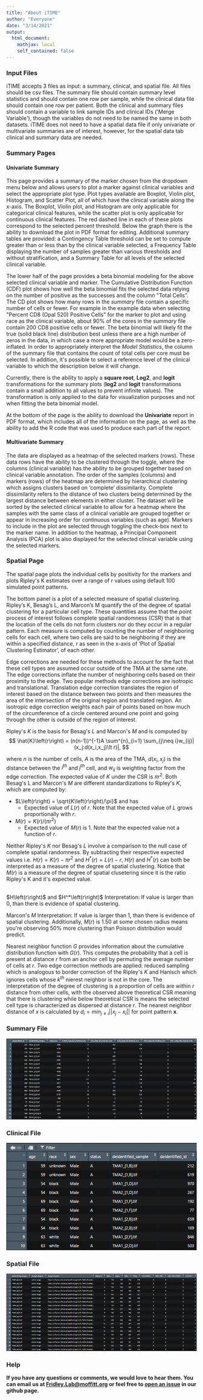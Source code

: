 ```yaml
---
title: "About iTIME"
author: "Everyone"
date: "3/14/2021"
output: 
  html_document:
    mathjax: local
    self_contained: false
---
```




### Input Files

iTIME accepts 3 files as input: a summary, clinical, and spatial file. All files should be csv files. The summary file should contain summary level statistics and should contain one row per sample, while the clinical data file should contain one row per patient. Both the clinical and summary files should contain a variable to link sample IDs and clinical IDs ('Merge Variable'), though the variables do not need to be named the same in both datasets. iTIME does not need to have a spatial data file if only univariate or multivariate summaries are of interest, however, for the spatial data tab clinical and summary data are needed. 

### Summary Pages

#### Univariate Summary

This page provides a summary of the marker chosen from the dropdown menu below and allows users to plot a marker against clinical variables and select the appropriate plot type. Plot types available are Boxplot, Violin plot, Histogram, and Scatter Plot, all of which have the clinical variable along the x-axis. The Boxplot, Violin plot, and Histogram are only applicable for categorical clinical features, while the scatter plot is only applicable for continuous clinical features. The red dashed line in each of these plots correspond to the selected percent threshold. Below the graph there is the ability to download the plot in PDF format for editing. Additional summary tables are provided: a Contingency Table threshold can be set to compute greater than or less than by the clinical variable selected, a Frequency Table displaying the number of samples greater than various thresholds and without stratification, and a Summary Table for all levels of the selected clinical variable.

The lower half of the page provides a beta binomial modeling for the above selected clinical variable and marker. The Cumulative Distribution Function (CDF) plot shows how well the beta binomial fits the selected data relying on the number of positive as the successes and the column "Total Cells". The CD plot shows how many rows in the *summary* file contain a specific number of cells or fewer. For example in the example data when selecting "Percent CD8 (Opal 520) Positive Cells" for the marker to plot and using race as the clinical variable, about 90% of the cores in the *summary* file contain 200 CD8 positive cells or fewer. The beta binomial will likely fit the true (solid black line) distribution best unless there are a high number of zeros in the data, in which case a more appropriate model would be a zero-inflated. In order to appropriately interpret the *Model Statistics*, the column of the summary file that contains the count of total cells per core must be selected. In addition, it's possible to select a reference level of the clinical variable to which the description below it will change.

Currently, there is the ability to apply a **square root**, **Log2**, and **logit** transformations for the summary plots (**log2** and **logit** transformations contain a small addition to all values to prevent infinite values). The transformation is only applied to the data for visualization purposes and not when fitting the beta binomial model.

At the bottom of the page is the ability to download the **Univariate** report in PDF format, which includes all of the information on the page, as well as the ability to add the R code that was used to produce each part of the report.

#### Multivariate Summary

The data are displayed as a heatmap of the selected markers (rows). These data rows have the ability to be clustered through the toggle, where the columns (clinical variable) has the ability to be grouped together based on clinical variable annotation. The order of the samples (columns) and markers (rows) of the heatmap are determined by hierarchical clustering which assigns clusters based on ‘complete’ dissimilarity. Complete dissimilarity refers to the distance of two clusters being determined by the largest distance between elements in either cluster.  The dataset will be sorted by the selected clinical variable to allow for a heatmap where the samples with the same class of a clinical variable are grouped together or appear in increasing order for continuous variables (such as age). Markers to include in the plot are selected through toggling the check-box next to the marker name. In addition to the heatmap, a Principal Component Analysis (PCA) plot is also displayed for the selected clinical variable using the selected markers.

### Spatial Page

The spatial page plots the individual cells by positivity for the markers and plots Ripley's K estimates over a range of r values using default 100 simulated point patterns.

The bottom panel is a plot of a selected measure of spatial clustering. Ripley’s K, Besag’s L, and Marcon’s M quantify the of the degree of spatial clustering for a particular cell type.  These quantities assume that the point process of interest follows complete spatial randomness (CSR) that is that the location of the cells do not form clusters nor do they occur in a regular pattern. Each measure is computed by counting the number of neighboring cells for each cell, where two cells are said to be neighboring if they are within a specified distance, r as seen in the x-axis of ‘Plot of Spatial Clustering Estimator’, of each other. 

Edge corrections are needed for these methods to account for the fact that these cell types are assumed occur outside of the TMA at the same rate. The edge corrections inflate the number of neighboring cells based on their proximity to the edge. Two popular methods edge corrections are isotropic and translational. Translation edge correction translates the region of interest based on the distance between two points and then measures the area of the intersection of the original region and translated region. An isotropic edge correction weights each pair of points based on how much of the circumference of a circle centered around one point and going through the other is outside of the region of interest.

Ripley's $K$ is the basis for Besag's $L$ and Marcon's $M$ and is computed by
$$
\hat{K}\left(r\right) = (n(n-1))^{-1}A \sum^{n}_{i=1} \sum_{j\neq i}w_{ij}|(x_j:d(x_i,x_j)\lt r)|,
$$

where $n$ is the number of cells, $A$ is the area of the TMA, $d(x_i,x_j)$ is the distance between the $i^{th}$ and $j^{th}$ cell, and $w_{ij}$ is weighting factor from the edge correction. The expected value of $K$ under the CSR is $\pi r^2$. Both Besag's L and Marcon's $M$ are different standardizations to Ripley's $K$, which are computed by:

* $L\left(r\right) = \sqrt{K\left(r\right)/\pi}$ and has 
  + Expected value of $L\left(r\right)$ of $r$. Note that the expected value of $L$ grows proportionally with $r$.
* $M\left(r\right) = K\left(r\right)/(\pi r^2)$
  + Expected value of $M\left(r\right)$ is 1. Note that the expected value not a function of $r$.

Neither Ripley's $K$ nor Besag's $L$ involve a comparison to the null case of complete spatial randomness. By subtracting their respective expected values i.e. $H\left(r\right)  = K\left(r\right) -\pi r^2$ and $H^*\left(r\right)  = L\left(r\right)  - r$, $H\left(r\right)$ and $H^*\left(r\right)$ can both be interpreted as a measure of the degree of spatial clustering. Notice that $M\left(r\right)$ is a measure of the degree of spatial clusetering since it is the ratio Ripley's K and it's expected value.  

<!-- ```{r, modified_ripleys, echo=F, fig.align='center'} -->

<!-- tbl = data.frame("Metric" = c("Besag's L","Marcon's M"), -->
<!--                  "Formula" = c("$L\\left(r\\right) = \\sqrt{K\\left(r\\right)/\\pi}$", "$M\\left(r\\right) = K\\left(r\\right)/(\\pi r^2)$"), -->
<!--                  "Expected Value" = c("$r$", "1"), -->
<!--                  "Formula Displayed in Plot" = c("$L\\left(r\\right) - r$","$M\\left(r\\right)$")) -->

<!-- colnames(tbl) = c("Metric","Formula","Expected Value","Formula Displayed in Plot") -->
<!-- knitr::kable( tbl, escape = F, align = 'c', format = 'html')  %>% -->
<!--   kableExtra::kable_styling(position = "center", protect_latex = FALSE, latex_options = 'basic') -->
<!-- ``` -->

<br/>
$H\left(r\right)$ and $H^*\left(r\right)$ Interpretation: If value is larger than 0, than there is evidence of spatial clustering.

Marcon's $M$ Interpretation: If value is larger than 1, than there is evidence of spatial clustering. Additionally, $M\left(r\right)$ is 1.50 at some chosen radius means you're observing 50% more clustering than Poisson distribution would predict.

Nearest neighbor function $G$ provides information about the cumulative distribution function with $G\left(r\right)$. This computes the probability that a cell is present at distance $r$ from an anchor cell by permuting the average number of cells at $r$. Two edge correction methods are applied: reduced sampling which is analogous to border correction of the Ripley's $K$ and Hanisch which ignores cells whose $k^{th}$ nierest neighbor is not in the core. The interpretation of the degree of clustering is a proportion of cells are within $r$ distance from other cells, with the observed above theoretical CSR meaning that there is clustering while below theoretical CSR is means the selected cell type is characterized as dispersed at distance $r$. The nearest neighbor distance of $x$ is calculated by $d_i = min_{j \neq i} || x_j - x_i||$ for point pattern $\pmb x$.

### Summary File

![Summary File Example](GettingStarted_images/example_summary_data_format.png)

### Clinical File

![Clinical File Example](GettingStarted_images/example_clinical_data_format.png)

### Spatial File

![Spatial File Example](GettingStarted_images/example_spatial_data_format.png)

### Help

**If you have any questions or comments, we would love to hear them. You can email us at [Fridley.Lab@moffitt.org](mailto:Fridley.Lab@moffitt.org) or feel free to [open an issue](https://github.com/FridleyLab/iTIME/issues) in our github page.**
